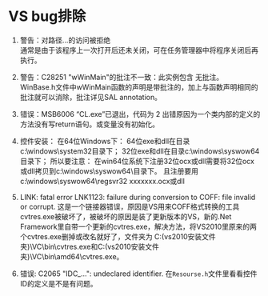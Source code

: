 # VS bug排除

1. 警告：对路径...的访问被拒绝  
通常是由于该程序上一次打开后还未关闭，可在任务管理器中将程序关闭后再执行。

2. 警告：C28251 "wWinMain"的批注不一致：此实例包含 无批注。
WinBase.h文件中wWinMain函数的声明是带批注的，加上与函数声明相同的批注就可以消除，批注详见SAL annotation。

3. 错误：MSB6006 “CL.exe”已退出，代码为 2
出错原因为一个类内部的定义的方法没有写return语句。或变量没有初始化。

4. 控件安装：
    在64位Windows下：
    64位exe和dll在目录c:\windows\system32目录下；
    32位exe和dll在目录c:\windows\syswow64目录下；
    所以要注意：
    在win64位系统下注册32位ocx或dll需要将32位ocx或dll拷贝到c:\windows\syswow64\目录下。
    且注册要用c:\windows\syswow64\regsvr32 xxxxxxx.ocx或dll

5. LINK: fatal error LNK1123: failure during conversion to COFF: file invalid or corrupt.
这是一个链接器错误，原因是VS用来COFF格式转换的工具cvtres.exe被破坏了，被破坏的原因是装了更新版本的VS，新的.Net
 Framework里自带一个更新的cvtres.exe，解决方法，将VS2010里原来的两个cvtres.exe删掉或改名就好了，文件夹为
C:\(vs2010安装文件夹)\VC\bin\cvtres.exe和C:\(vs2010安装文件夹)\VC\bin\amd64\cvtres.exe。

6. 错误: C2065 "IDC_...": undeclared identifier.
在`Resourse.h`文件里看看控件ID的定义是不是有问题。
